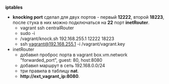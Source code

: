 **iptables**

- **knocking port** сделал для двух портов - первый **12222**, второй **18223**, после стука в них можно подключаться на **22** порт **inetRouter**.
  - vagrant ssh centralRouter
  - sudo -i
  - /vagrant/knock.sh 192.168.255.1 12222 18223
  - ssh vagrant@192.168.255.1 -i /vagrant/vagrant.key
- inetRouter
  - добавил проброс порта в vagrant  box.vm.network "forwarded_port", guest: 80, host:8080
  - добавил маршрут в сеть 192.168.0.0/24
  - три правила в таблицу **nat**.
  - **http://ext_vagrant_ip:8080**.
